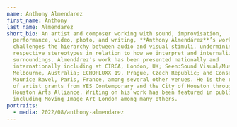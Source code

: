 ```yaml
---
name: Anthony Almendarez
first_name: Anthony
last_name: Almendarez
short_bio: An artist and composer working with sound, improvisation,
  performance, video, photo, and writing, **Anthony Almendárez**’s work
  challenges the hierarchy between audio and visual stimuli, undermining their
  respective stereotypes in relation to how we interpret and internalize our
  surroundings. Almendárez’s work has been presented nationally and
  internationally including at CIRCA, London, UK; Seen:Sound Visual/Music,
  Melbourne, Australia; ECHOFLUXX 19, Prague, Czech Republic; and Conservatoire
  Maurice Ravel, Paris, France, among several other venues. He is the recipient
  of artist grants from YES Contemporary and the City of Houston through the
  Houston Arts Alliance. Writing on his work has been featured in publications
  including Moving Image Art London among many others.
portraits:
  - media: 2022/08/anthony-almendarez
---
```

